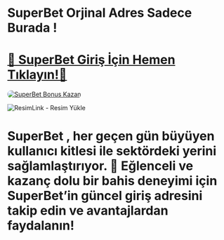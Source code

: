 # SuperBet Orjinal Adres Sadece Burada !

# <a href="https://cutt.ly/SuperLink" title="SuperBet Giriş Adresi">🔗 SuperBet Giriş İçin Hemen Tıklayın!🔗</a>

<a href="https://cutt.ly/SuperLink" title="SuperBet Bonus Fırsatları">
    <img src="https://i.ibb.co/5K7Ks6w/zzzz3.gif" alt="SuperBet Bonus Kazan" style="max-width:100%; height:auto; border-radius:8px;">
</a>
<div class="description">

<img src="https://r.resimlink.com/CFfxA3kUlPg.jpg" title="ResimLink - Resim Yükle" alt="ResimLink - Resim Yükle"></a>
 
# <p>SuperBet , her geçen gün büyüyen kullanıcı kitlesi ile sektördeki yerini sağlamlaştırıyor. 🌟 Eğlenceli ve kazanç dolu bir bahis deneyimi için SuperBet’in güncel giriş adresini takip edin ve avantajlardan faydalanın!</p>
